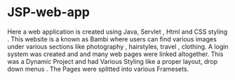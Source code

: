 # JSP-web-app
Here a web application is created using Java, Servlet , Html and CSS styling .
This website is a known as Bambi where users can find various images under various sections like photography , hairstyles, travel , clothing.
A login system was created and and many web pages were linked altogether.
This was a Dynamic Project and had Various Styling like a proper layout, drop down menus .
The Pages were splitted into various Framesets.
